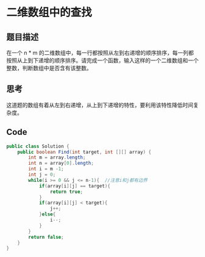 # 二维数组中的查找
## 题目描述
在一个 n * m 的二维数组中，每一行都按照从左到右递增的顺序排序，每一列都按照从上到下递增的顺序排序。请完成一个函数，输入这样的一个二维数组和一个整数，判断数组中是否含有该整数。

## 思考
这道题的数组有着从左到右递增，从上到下递增的特性，要利用该特性降低时间复杂度。

## Code
```java
public class Solution {
    public boolean Find(int target, int [][] array) {
        int m = array.length;
        int n = array[0].length;
        int i = m -1;
        int j = 0;
        while(i >= 0 && j <= n-1){  //注意i和j都有边界
            if(array[i][j] == target){
                return true;
            }
            if(array[i][j] < target){
                j++;
            }else{
                i--;
            }
        }
        return false;
    }
}
```
